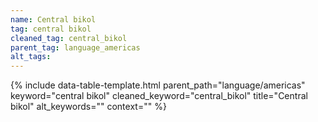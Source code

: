 ```yaml
---
name: Central bikol
tag: central bikol
cleaned_tag: central_bikol
parent_tag: language_americas
alt_tags: 
---
```


{% include data-table-template.html 
  parent_path="language/americas" 
  keyword="central bikol" 
  cleaned_keyword="central_bikol" 
  title="Central bikol"
  alt_keywords=""
  context=""
%}

